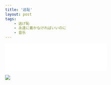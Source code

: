 ```yaml
---
title: '逃耻'
layout: post
tags:
    - 逃げ恥
    - 永遠に着かなければいいのに
    - 音乐
---
```


<iframe frameborder="no" border="0" marginwidth="0" marginheight="0" width=330 height=86 src="//music.163.com/outchain/player?type=2&id=448917334&auto=1&height=66"></iframe>

![](https://s2.ax1x.com/2019/04/04/AReAAI.jpg)
